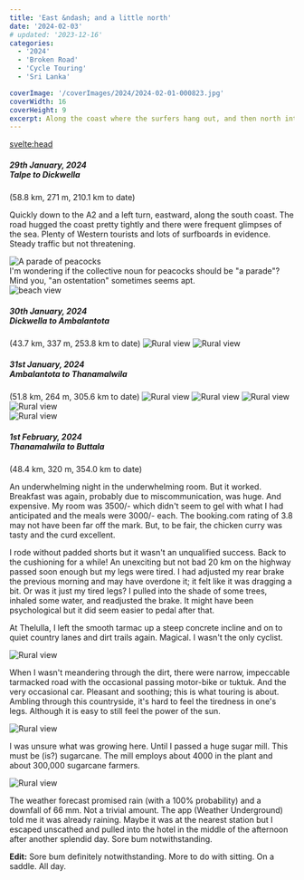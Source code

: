 ```yaml
---
title: 'East &ndash; and a little north'
date: '2024-02-03'
# updated: '2023-12-16'
categories:
  - '2024'
  - 'Broken Road'
  - 'Cycle Touring'
  - 'Sri Lanka'

coverImage: '/coverImages/2024/2024-02-01-000823.jpg'
coverWidth: 16
coverHeight: 9
excerpt: Along the coast where the surfers hang out, and then north into the countryside...
---
```


<script>
	import Callout from '$lib/components/Callout.svelte'
</script>

<svelte:head>

<title>2024 Sri Lanka</title>
</svelte:head>

<section class="card">
<h5>
  	29th January, 2024
  	<br />Talpe to Dickwella
</h5>
(58.8 km, 271 m, 210.1 km to date)

<p>Quickly down to the A2 and a left turn, eastward, along the south coast. The road hugged the coast pretty tightly and there were frequent glimpses of the sea. Plenty of Western tourists and lots of surfboards in evidence. Steady traffic but not threatening. </p> 
<img
  src="/images/2024/01/2024-01-29-013940.jpg"
  alt="A parade of peacocks"
/>
<div class="caption">I'm wondering if the collective noun for peacocks should be "a parade"? <br/>Mind you, "an ostentation" sometimes seems apt.</div>
<img
  src="/images/2024/01/2024-01-29-230807.jpg"
  alt="beach view"
/>

</section>

<section class="card">
<h5>
  	30th January, 2024
  	<br />Dickwella to Ambalantota
  </h5>
  (43.7 km, 337 m, 253.8 km to date)
<img
  src="/images/2024/01/2024-01-30-213051.jpg"
  alt="Rural view"
/>
<img
  src="/images/2024/01/2024-01-30-213104.jpg"
  alt="Rural view"
/>
</section>

<section class="card">
<h5>
  	31st January, 2024
  	<br />Ambalantota to Thanamalwila
  </h5>
  (51.8 km, 264 m, 305.6 km to date)
<img
  src="/images/2024/01/2024-01-31-003517.jpg"
  alt="Rural view"
/>
<img
  src="/images/2024/01/2024-01-31-004641.jpg"
  alt="Rural view"
/>
<img
  src="/images/2024/01/2024-01-31-010029.jpg"
  alt="Rural view"
/>
<div class="w-80">
  <img
    src="/images/2024/01/2024-01-31-233649.jpg"
    alt="Rural view"
  />
</div>
<img
    src="/images/2024/01/2024-01-31-235918.jpg"
    alt="Rural view"
  />
</section>

<section class="card">
<h5>
  	1st February, 2024
  	<br />Thanamalwila to Buttala
</h5>
(48.4 km, 320 m, 354.0 km to date)
<p>An underwhelming night in the underwhelming room. But it worked. Breakfast was again, probably due to miscommunication, was huge. And expensive. My room was 3500/- which didn't seem to gel with what I had anticipated and the meals were 3000/- each. The booking.com rating of 3.8 may not have been far off the mark. But, to be fair, the chicken curry was tasty and the curd excellent.</p>
<p>I rode without padded shorts but it wasn't an unqualified success. Back to the cushioning for a while! An unexciting but not bad 20 km on the highway passed soon enough but my legs were tired. I had adjusted my rear brake the previous morning and may have overdone it; it felt like it was dragging a bit. Or was it just my tired legs? I pulled into the shade of some trees, inhaled some water, and readjusted the brake. It might have been psychological but it did seem easier to pedal after that.</p>
<p>At Thelulla, I left the smooth tarmac up a steep concrete incline and on to quiet country lanes and dirt trails again. Magical. I wasn't the only cyclist.</p>
<img
  src="/images/2024/02/2024-02-01-000823.jpg"
  alt="Rural view"
/>
<p>When I wasn't meandering through the dirt, there were narrow, impeccable tarmacked road with the occasional passing motor-bike or tuktuk. And the very occasional car. Pleasant and soothing; this is what touring is about. Ambling through this countryside, it's hard to feel the tiredness in one's legs. Although it is easy to still feel the power of the sun.</p>
<img
  src="/images/2024/02/2024-02-01-010309.jpg"
  alt="Rural view"
/>
<p>I was unsure what was growing here. Until I passed a huge sugar mill. This must be (is?) sugarcane. The mill employs about 4000 in the plant and about 300,000 sugarcane farmers.</p>
<img
  src="/images/2024/02/2024-02-01-012321.jpg"
  alt="Rural view"
/>
<p>The weather forecast promised rain (with a 100% probability) and a downfall of 66 mm. Not a trivial amount. The app (Weather Underground) told me it was already raining. Maybe it was at the nearest station but I escaped unscathed and pulled into the hotel in the middle of the afternoon after another splendid day. Sore bum notwithstanding.</p>

<Callout>
<strong>Edit:</strong> Sore bum definitely notwithstanding. More to do with sitting. On a saddle. All day.
</Callout>
</section>
